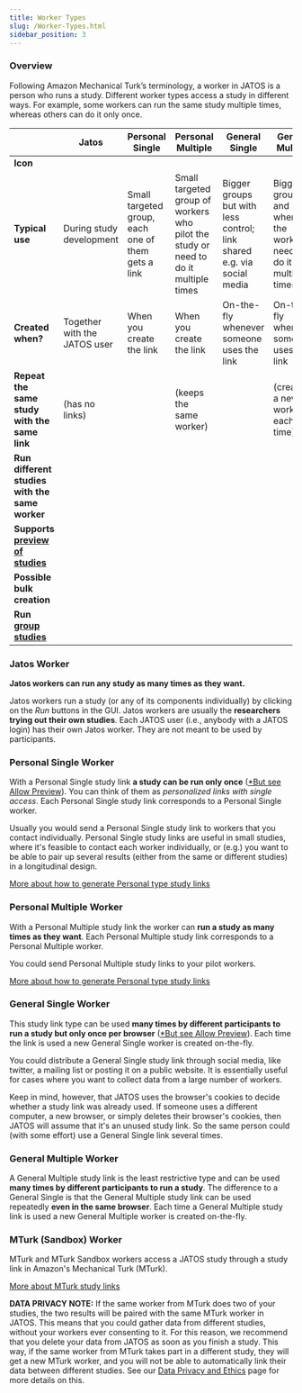 ```yaml
---
title: Worker Types
slug: /Worker-Types.html
sidebar_position: 3
---
```


### Overview
Following Amazon Mechanical Turk’s terminology, a worker in JATOS is a person who runs a study. Different worker types access a study in different ways. For example, some workers can run the same study multiple times, whereas others can do it only once.

| | Jatos             | Personal Single   | Personal Multiple | General Single    | General Multiple   | MTurk (Sandbox)            |
|-|-------------------|-------------------|-------------------|-------------------|-------------------|------------------|
| **Icon** | <span className="glyphicon glyphicon-jatos"></span> | <span className="glyphicon glyphicon-personal-single"></span> | <span className="glyphicon glyphicon-personal-multiple"></span> | <span className="glyphicon glyphicon-general-single"></span> | <span className="glyphicon glyphicon-general-multiple"></span> | <span className="glyphicon glyphicon-mturk"></span> |
| **Typical use** | During study development | Small targeted group, each one of them gets a link | Small targeted group of workers who pilot the study or need to do it multiple times | Bigger groups but with less control; link shared e.g. via social media | Bigger groups and where the workers need to do it multiple times | For Amazon Mechanical Turk |
| **Created when?** | Together with the JATOS user | When you create the link | When you create the link | On-the-fly whenever someone uses the link | On-the-fly whenever someone uses the link | On-the-fly after a MTurk worker clicked on the HIT link |
| **Repeat the same study with the same link** | (has no links) | <span className="glyphicon glyphicon-remove-sign"></span> | <span className="glyphicon glyphicon-ok-sign"></span>(keeps the same worker) | <span className="glyphicon glyphicon-remove-sign"></span> | <span className="glyphicon glyphicon-ok-sign"></span>(creates a new worker each time)| <span className="glyphicon glyphicon-ok-sign"></span> |
| **Run different studies with the same worker** | <span className="glyphicon glyphicon-ok-sign"></span> | <span className="glyphicon glyphicon-remove-sign"></span> | <span className="glyphicon glyphicon-remove-sign"></span> | <span className="glyphicon glyphicon-remove-sign"></span> | <span className="glyphicon glyphicon-remove-sign"></span> | <span className="glyphicon glyphicon-ok-sign"></span> |
| **Supports [preview of studies](Worker-Types.html#preview-links)** | <span className="glyphicon glyphicon-remove-sign"></span> | <span className="glyphicon glyphicon-ok-sign"></span> | <span className="glyphicon glyphicon-remove-sign"></span> | <span className="glyphicon glyphicon-ok-sign"></span> | <span className="glyphicon glyphicon-remove-sign"></span> | <span className="glyphicon glyphicon-remove-sign"></span> |
| **Possible bulk creation** | <span className="glyphicon glyphicon-remove-sign"></span> | <span className="glyphicon glyphicon-ok-sign"></span> | <span className="glyphicon glyphicon-ok-sign"></span> | <span className="glyphicon glyphicon-remove-sign"></span> | <span className="glyphicon glyphicon-remove-sign"></span> | <span className="glyphicon glyphicon-remove-sign"></span> |
| **Run [group studies](Example-Group-Studies)** | <span className="glyphicon glyphicon-ok-sign"></span> | <span className="glyphicon glyphicon-ok-sign"></span> | <span className="glyphicon glyphicon-ok-sign"></span> | <span className="glyphicon glyphicon-ok-sign"></span> | <span className="glyphicon glyphicon-ok-sign"></span> | <span className="glyphicon glyphicon-ok-sign"></span> |


### <span className="glyphicon glyphicon-jatos"></span> Jatos Worker 

**Jatos workers can run any study as many times as they want.**

Jatos workers run a study (or any of its components individually) by clicking on the _Run_ buttons in the GUI. Jatos workers are usually the **researchers trying out their own studies**. Each JATOS user (i.e., anybody with a JATOS login) has their own Jatos worker. They are not meant to be used by participants.


### <span className="glyphicon glyphicon-personal-single"></span> Personal Single Worker 

With a Personal Single study link **a study can be run only once** ([*But see Allow Preview](Restricting-study-flow.html#allow-preview)). You can think of them as _personalized links with single access_. Each Personal Single study link corresponds to a Personal Single worker.

Usually you would send a Personal Single study link to workers that you contact individually. Personal Single study links are useful in small studies, where it's feasible to contact each worker individually, or (e.g.) you want to be able to pair up several results (either from the same or different studies) in a longitudinal design.

[More about how to generate Personal type study links](Run-your-Study-with-Study-Links.html#personal-type-links)


### <span className="glyphicon glyphicon-personal-multiple"></span> Personal Multiple Worker

With a Personal Multiple study link the worker can **run a study as many times as they want**. Each Personal Multiple study link corresponds to a Personal Multiple worker.

You could send Personal Multiple study links to your pilot workers.

[More about how to generate Personal type study links](Run-your-Study-with-Study-Links.html#personal-type-links)


### <span className="glyphicon glyphicon-general-single"></span> General Single Worker

This study link type can be used **many times by different participants to run a study but only once per browser** ([*But see Allow Preview](Restricting-study-flow.html#allow-preview)). Each time the link is used a new General Single worker is created on-the-fly.

You could distribute a General Single study link through social media, like twitter, a mailing list or posting it on a public website. It is essentially useful for cases where you want to collect data from a large number of workers.

Keep in mind, however, that JATOS uses the browser's cookies to decide whether a study link was already used. If someone uses a different computer, a new browser, or simply deletes their browser's cookies, then JATOS will assume that it's an unused study link. So the same person could (with some effort) use a General Single link several times.


### <span className="glyphicon glyphicon-general-multiple"></span> General Multiple Worker 

A General Multiple study link is the least restrictive type and can be used **many times by different participants to run a study**. The difference to a General Single is that the General Multiple study link can be used repeatedly **even in the same browser**. Each time a General Multiple study link is used a new General Multiple worker is created on-the-fly.


### <span className="glyphicon glyphicon-mturk"></span> MTurk (Sandbox) Worker

MTurk and MTurk Sandbox workers access a JATOS study through a study link in Amazon's Mechanical Turk (MTurk).

[More about MTurk study links](Connect-to-Mechanical-Turk.html)

**DATA PRIVACY NOTE:** If the same worker from MTurk does two of your studies, the two results will be paired with the same MTurk worker in JATOS. This means that you could gather data from different studies, without your workers ever consenting to it. For this reason, we recommend that you delete your data from JATOS as soon as you finish a study. This way, if the same worker from MTurk takes part in a different study, they will get a new MTurk worker, and you will not be able to automatically link their data between different studies. See our [Data Privacy and Ethics](Data-Privacy-and-Ethics) page for more details on this.
